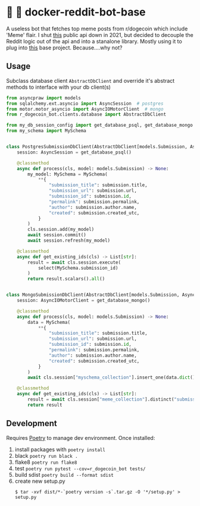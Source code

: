 # :dog: :space_invader: docker-reddit-bot-base

A useless bot that fetches top meme posts from r/dogecoin which include 'Meme' flair. I shut [this](https://github.com/public-apis/public-apis/blob/master/README.md?plain=1#L1502) public api down in 2021, but decided to decouple the Reddit logic out of the api and into a stanalone library. Mostly using it to plug into [this](https://github.com/nickatnight/fastapi-backend-base) base project. Because....why not?

## Usage
Subclass database client `AbstractDbClient` and override it's abstract methods to interface with your db client(s)
```python
from asyncpraw import models
from sqlalchemy.ext.asyncio import AsyncSession  # postgres
from motor.motor_asyncio import AsyncIOMotorClient  # mongo
from r_dogecoin_bot.clients.database import AbstractDbClient

from my_db_session_config import get_database_psql, get_database_mongo
from my_schema import MySchema


class PostgresSubmissionDbClient(AbstractDbClient[models.Submission, AsyncSession, MySchema]):
    session: AsyncSession = get_database_psql()

    @classmethod
    async def process(cls, model: models.Submission) -> None:
        my_model: MySchema = MySchema(
            **{
                "submission_title": submission.title,
                "submission_url": submission.url,
                "submission_id": submission.id,
                "permalink": submission.permalink,
                "author": submission.author.name,
                "created": submission.created_utc,
            }
        )
        cls.session.add(my_model)
        await session.commit()
        await session.refresh(my_model)

    @classmethod
    async def get_existing_ids(cls) -> List[str]:
        result = await cls.session.execute(
            select(MySchema.submission_id)
        )
        return result.scalars().all()


class MongoSubmissionDbClient(AbstractDbClient[models.Submission, AsyncIOMotorClient, MySchema]):
    session: AsyncIOMotorClient = get_database_mongo()

    @classmethod
    async def process(cls, model: models.Submission) -> None:
        data = MySchema(
            **{
                "submission_title": submission.title,
                "submission_url": submission.url,
                "submission_id": submission.id,
                "permalink": submission.permalink,
                "author": submission.author.name,
                "created": submission.created_utc,
            }
        )
        await cls.session["myschema_collection"].insert_one(data.dict())

    @classmethod
    async def get_existing_ids(cls) -> List[str]:
        result = await cls.session["meme_collection"].distinct("submission_id")
        return result
```

## Development
Requires [Poetry](https://python-poetry.org/docs/#osx--linux--bashonwindows-install-instructions) to manage dev environment.  Once installed:
1. install packages with `poetry install`
2. black `poetry run black .`
3. flake8 `poetry run flake8`
4. test `poetry run pytest --cov=r_dogecoin_bot tests/`
5. build sdist `poetry build --format sdist`
6. create new setup.py
    ```shell
    $ tar -xvf dist/*-`poetry version -s`.tar.gz -O '*/setup.py' > setup.py
